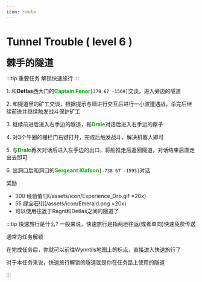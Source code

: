 ```yaml
---
icon: route
---
```


# Tunnel Trouble ( level 6 )
<span style="font-size: 25px;">**棘手的隧道**</span>

:::tip 重要任务
解锁快速旅行
:::

<span class="stage-index">1.</span> 和**Detlas**西大门的<font color=00AA00>**Captain Fenor**</font>`[379 67 -1569]`交谈，进入旁边的隧道

<span class="stage-index">2.</span> 和隧道里的矿工交谈，根据提示与墙进行交互后进行一小波遭遇战，杀完后继续前进并继续触发战斗保护矿工

<span class="stage-index">3.</span> 继续前进后进入右手边的隧道，和<font color=00AA00>**Drale**</font>对话后进入右手边的屋子

<span class="stage-index">4.</span> 对3个牛圈的栅栏门右键打开，完成后触发战斗，解决机器人即可

<span class="stage-index">5.</span> 与<font color=00AA00>**Drale**</font>再次对话后进入左手边的出口，将船推走后返回隧道，对话结束后直走出去即可

<span class="stage-index">6.</span> 出洞口后和洞口的<font color=00AA00>**Sergeant Klafson**</font>`[-738 67 -1595]`对话

		
奖励  

+ 300 经验值![](/assets/icon/Experience_Orb.gif =20x) 
+ 55 绿宝石![](/assets/icon/Emerald.png =20x)
+ 可以使用往返于Ragni和Detlas之间的隧道了

:::tip 快速旅行是什么?
一般来说，快速旅行是指两地往返(或者单向)快速免费传送

通常为任务解锁

在完成任务后，你就可以前往Wynntils地图上的标点，直接进入快速旅行了

对于本任务来说，快速旅行解锁的隧道就是你在任务路上使用的隧道

:::